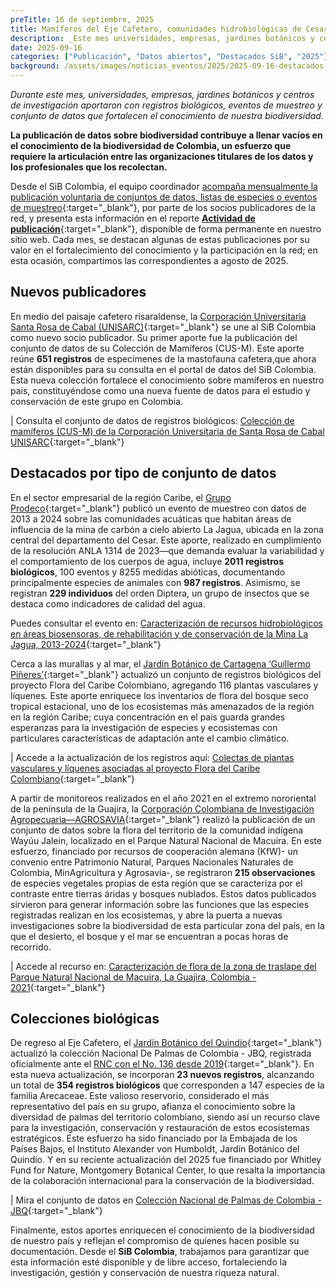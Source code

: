 ```yaml
---
preTitle: 16 de septiembre, 2025
title: Mamíferos del Eje Cafetero, comunidades hidrobiológicas de Cesar y flora del Caribe entre los destacados de agosto
description: _Este mes universidades, empresas, jardines botánicos y centros de investigación aportaron con registros biológicos, eventos de muestreo y conjunto de datos que fortalecen el conocimiento de nuestra biodiversidad._
date: 2025-09-16
categories: ["Publicación", "Datos abiertos", "Destacados SiB", "2025"]
background: /assets/images/noticias_eventos/2025/2025-09-16-destacados-agosto-2025.png
---
```






*Durante este mes, universidades, empresas, jardines botánicos y centros de investigación aportaron con registros biológicos, eventos de muestreo y conjunto de datos que fortalecen el conocimiento de nuestra biodiversidad.*

**La publicación de datos sobre biodiversidad contribuye a llenar vacíos en el conocimiento de la biodiversidad de Colombia, un esfuerzo que requiere la articulación entre las organizaciones titulares de los datos y los profesionales que los recolectan.**

Desde el SiB Colombia, el equipo coordinador [acompaña mensualmente la publicación voluntaria de conjuntos de datos, listas de especies o eventos de muestreo](https://biodiversidad.co/compartir/guia-para-publicar/){:target="_blank"},  por parte de los socios publicadores de la red, y presenta esta información en el reporte **[Actividad de publicación](https://biodiversidad.co/comunidad/actividad-de-publicacion/)**{:target="_blank"}, disponible de forma permanente en nuestro sitio web. Cada mes, se destacan algunas de estas publicaciones por su valor en el fortalecimiento del conocimiento y la participación en la red; en esta ocasión, compartimos las correspondientes a agosto de 2025.


## **Nuevos publicadores**

En medio del paisaje cafetero risaraldense, la [Corporación Universitaria Santa Rosa de Cabal (UNISARC)](https://unisarc.edu.co/){:target="_blank"} se une al SiB Colombia como nuevo socio publicador. Su primer aporte fue la publicación del conjunto de datos de su Colección de Mamíferos (CUS-M). Este aporte reúne **651 registros** de especímenes de la mastofauna cafetera,que ahora están disponibles para su consulta en el portal de datos del SiB Colombia. Esta nueva colección fortalece el conocimiento sobre mamíferos en nuestro país, constituyéndose como una nueva fuente de datos para el estudio y conservación de este grupo en Colombia.  

| Consulta el conjunto de datos de registros biológicos: [ Colección de mamíferos (CUS-M) de la Corporación Universitaria de Santa Rosa de Cabal UNISARC](https://biodiversidad.co/data/?datasetKey=8847c80a-4c5e-4544-a542-c8ffee536874){:target="_blank"}


## **Destacados por tipo de conjunto de datos**

En el sector empresarial de la región Caribe, el [Grupo Prodeco](https://www.grupoprodeco.com.co/es){:target="_blank"} publicó un evento de muestreo con datos de 2013 a 2024 sobre las comunidades acuáticas que habitan áreas de influencia  de la mina de carbón a cielo abierto La Jagua, ubicada en la zona central del departamento del Cesar. Este aporte, realizado en cumplimiento de la resolución ANLA 1314 de 2023—que demanda evaluar la variabilidad y el comportamiento de los cuerpos de agua, incluye **2011 registros biológicos**, 100 eventos y 8255 medidas abióticas, documentando principalmente especies de animales con **987 registros**. Asimismo, se registran **229 individuos** del orden Diptera,  un grupo de insectos que se destaca como indicadores de calidad del agua.

Puedes consultar el evento en: [Caracterización de recursos hidrobiológicos en áreas biosensoras, de rehabilitación y de conservación de la Mina La Jagua, 2013-2024](https://biodiversidad.co/data/?datasetKey=08205839-b5fb-4318-995a-d464e449a92c){:target="_blank"}

Cerca a las murallas y al mar, el [Jardín Botánico de Cartagena ‘Guillermo Piñeres’](https://jbgp.org.co/){:target="_blank"} actualizó un conjunto de registros biológicos del proyecto Flora del Caribe Colombiano, agregando 116 plantas vasculares y líquenes. Este  aporte enriquece los inventarios de flora del bosque seco tropical estacional, uno de los  ecosistemas más amenazados de la región en la región Caribe; cuya concentración en el país guarda grandes esperanzas para la investigación de especies y ecosistemas con particulares características de adaptación ante el cambio climático. 

| Accede a la actualización de los registros aquí: [Colectas de plantas vasculares y líquenes asociadas al proyecto Flora del Caribe Colombiano](https://biodiversidad.co/data/?datasetKey=3d69045d-372c-455f-8663-0d815cff666f){:target="_blank"}

A partir de monitoreos realizados en el año 2021 en el extremo nororiental de la península de la Guajira, la [Corporación Colombiana de Investigación Agropecuaria—AGROSAVIA](https://www.agrosavia.co/){:target="_blank"} realizó la publicación de un conjunto de datos sobre la flora del territorio de la comunidad indígena Wayúu Jalein, localizado en el Parque Natural Nacional de Macuira. En este esfuerzo, financiado por recursos de cooperación alemana (KfW)- un convenio entre Patrimonio Natural, Parques Nacionales Naturales de Colombia, MinAgricultura y Agrosavia-, se registraron **215 observaciones** de especies vegetales propias de esta región que se caracteriza por el contraste entre tierras áridas y bosques nublados. Estos datos publicados sirvieron para generar información sobre las funciones que las especies registradas realizan en los ecosistemas, y abre la puerta a nuevas investigaciones sobre la biodiversidad de esta particular zona del país, en la que el desierto, el bosque y el mar se encuentran a pocas horas de recorrido.

| Accede al recurso en: [Caracterización de flora de la zona de traslape del Parque Natural Nacional de Macuira, La Guajira, Colombia - 2021](https://biodiversidad.co/data/?datasetKey=64b47342-8daa-4aa2-b2a7-c590f5892d30){:target="_blank"}


## **Colecciones biológicas**

De regreso al Eje Cafetero, el [Jardín Botánico del Quindío](https://jardinbotanicoquindio.org/){:target="_blank"} actualizó la colección Nacional De Palmas de Colombia - JBQ, registrada oficialmente ante el [RNC con el No. 136 desde 2019](http://rnc.humboldt.org.co/admin/index.php/registros/detail/1234){:target="_blank"}. En esta nueva actualización, se incorporan **23 nuevos registros**, alcanzando un total de **354 registros biológicos** que corresponden a 147 especies de la familia Arecaceae. Este valioso reservorio, considerado el más representativo del país en su grupo, afianza el conocimiento sobre la diversidad de palmas del territorio colombiano, siendo así un recurso clave para la investigación, conservación y restauración de estos ecosistemas estratégicos. Este esfuerzo ha sido financiado por la Embajada de los Países Bajos, el Instituto Alexander von Humboldt, Jardín Botánico del Quindío. Y en su reciente actualización del 2025 fue financiado por Whitley Fund for Nature, Montgomery Botanical Center, lo que resalta la importancia de la colaboración internacional para la conservación de la biodiversidad.

| Mira el conjunto de datos en [Colección Nacional de Palmas de Colombia - JBQ](https://biodiversidad.co/data/?datasetKey=0c293704-8a60-4da4-b64d-2f6679794753){:target="_blank"}

Finalmente, estos aportes enriquecen el conocimiento de la biodiversidad de nuestro país y reflejan el compromiso de quienes hacen posible su documentación.  Desde el **SiB Colombia**, trabajamos para garantizar que esta información esté disponible y de libre acceso, fortaleciendo la investigación, gestión y conservación de nuestra riqueza natural.
